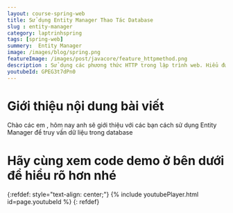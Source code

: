 ```yaml
---
layout: course-spring-web
title: Sử dụng Entity Manager Thao Tác Database
slug : entity-manager
category: laptrinhspring
tags: [spring-web]
summery:  Entity Manager
image: /images/blog/spring.png
featureImage: /images/post/javacore/feature_httpmethod.png
description : Sử dụng các phương thức HTTP trong lập trình web. Hiểu được get là gì , post là gì , put là gì , head là gì . Phân biệt get và post. Hướng dẫn sử dụng các phương thức HTTP như get post put và delete.
youtubeId: GPEG3t7dPn0
---
```


# **Giới thiệu nội dung bài viết**

Chào các em , hôm nay anh sẽ giới thiệu với các bạn cách sử dụng Entity Manager để truy vấn dữ liệu trong database

# **Hãy cùng xem code demo ở bên dưới để hiểu rõ hơn nhé**

{:refdef: style="text-align: center;"}
{% include youtubePlayer.html id=page.youtubeId %}
{: refdef}